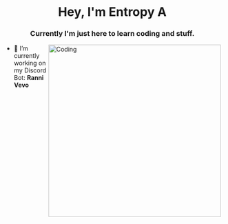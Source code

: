 <h1 align="center">Hey, I'm Entropy A</h1>
<h3 align="center">Currently I'm just here to learn coding and stuff.</h3>

<img align="right" alt="Coding" width="400" src="https://tenor.com/de/view/guts-berserk-manga-gif-22802333">

* 🔭 I’m currently working on my Discord Bot: **Ranni Vevo**
